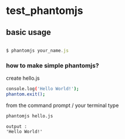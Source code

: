 # test_phantomjs

## basic usage
```javascript

$ phantomjs your_name.js

```


### how to make simple phantomjs? 
create hello.js
```bash
console.log('Hello World!');
phantom.exit();
```

from the command prompt / your terminal type 
```bash
phantomjs hello.js
```

```
output :
'Hello World!'
```

